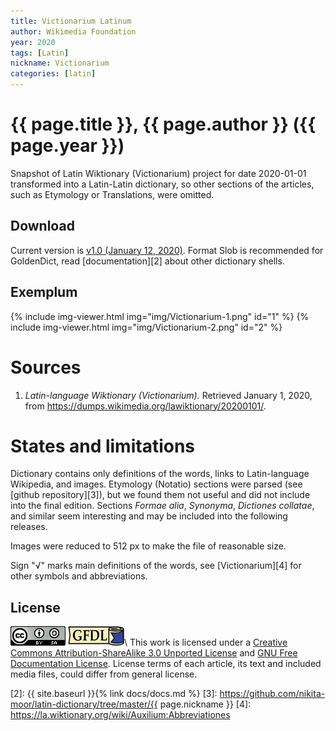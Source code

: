 ```yaml
---
title: Victionarium Latinum
author: Wikimedia Foundation
year: 2020
tags: [Latin]
nickname: Victionarium
categories: [latin]
---
```

# {{ page.title }}, {{ page.author }} ({{ page.year }})

Snapshot of Latin Wiktionary (Victionarium) project for date 2020-01-01 transformed into a Latin-Latin dictionary, so other sections of the articles, such as Etymology or Translations, were omitted.


## Download

Current version is [v1.0 (January 12, 2020)][1]. Format Slob is recommended for GoldenDict, read [documentation][2] about other dictionary shells.


## Exemplum

{% include img-viewer.html img="img/Victionarium-1.png" id="1" %}
{% include img-viewer.html img="img/Victionarium-2.png" id="2" %}


# Sources

1. _Latin-language Wiktionary (Victionarium)._ Retrieved January 1, 2020, from <https://dumps.wikimedia.org/lawiktionary/20200101/>.


# States and limitations

Dictionary contains only definitions of the words, links to Latin-language Wikipedia, and images. Etymology (Notatio) sections were parsed (see [github repository][3]), but we found them not useful and did not include into the final edition. Sections _Formae alia_, _Synonyma_, _Dictiones collatae_, and similar seem interesting and may be included into the following releases.

Images were reduced to 512 px to make the file of reasonable size.

Sign "√" marks main definitions of the words, see [Victionarium][4] for other symbols and abbreviations.


## License

[![CC BY-SA](/assets/img/license-by-sa.png)](https://creativecommons.org/licenses/by-sa/3.0/) [![GFDL](/assets/img/license-gfdl.png)](https://www.gnu.org/licenses/fdl-1.3.html)\\
This work is licensed under a [Creative Commons Attribution-ShareAlike 3.0 Unported License](https://creativecommons.org/licenses/by-sa/3.0/) and [GNU Free Documentation License](https://www.gnu.org/licenses/fdl-1.3.html). License terms of each article, its text and included media files, could differ from general license.


[1]: https://github.com/nikita-moor/latin-dictionary/releases/tag/2020-01-12
[2]: {{ site.baseurl }}{% link docs/docs.md %}
[3]: https://github.com/nikita-moor/latin-dictionary/tree/master/{{ page.nickname }}
[4]: https://la.wiktionary.org/wiki/Auxilium:Abbreviationes
